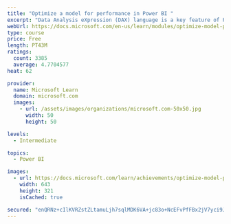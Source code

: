 ```yaml
---
title: "Optimize a model for performance in Power BI "
excerpt: "Data Analysis eXpression (DAX) language is a key feature of Power BI. It is used to create calculated columns, calculated tables, and measures. In this module, you will learn how to use DAX to solve typical analytics problems. You will learn about one of the most popular DAX functions, CALCULATE, and how it can override the default behavior of Power BI."
webUrl: https://docs.microsoft.com/en-us/learn/modules/optimize-model-power-bi/
type: course
price: Free
length: PT43M
ratings:
  count: 3385
  average: 4.7704577
heat: 62

provider:
  name: Microsoft Learn
  domain: microsoft.com
  images:
    - url: /assets/images/organizations/microsoft.com-50x50.jpg
      width: 50
      height: 50

levels:
  - Intermediate

topics:
  - Power BI

images:
  - url: https://docs.microsoft.com/learn/achievements/optimize-model-power-bi-social.png
    width: 643
    height: 321
    isCached: true

secured: "enQRNz+cIlKVRZstZLtamuLjh7sqlMDK6VA+jc83o+NcEFvPfFBx2jV7yci9JreQJv4/EKn8Ps59zH6RjDuJJKN+DKQIm27aUSojOoyp6BdInVQCVlZo3v5Hvcgw0AsP6lUt43JlE5qBHGSUmxHwLrDy/kMtw8wrD3uzwIeu8uSFS7WErHUXnCKgQstbViig/XBa7LShNpK/x1FUZKZxwvFl8mls/+VDRa2xrZtpUVkckfgjDpojIPGY/+mFAOPkj93j9yCWbq76ZkFW2Z5Vl0OxEk8fZ+EaiFK7oJyuopLRjCLKxD11cOStdB+3p6bjIHWDLu3a+M3KrhdXsBxHbI0QL1EXDkLykuDwdDjXhr7iXBYjXv3nCyKdHiHk4nmMVMBb6ZZqCYxX6PT9h21nFGPjbt1626zJE0nd0+zihew=;Dn50oV+DGmX04xWyKl24xg=="
---
```


